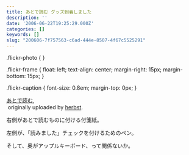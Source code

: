 ```yaml
---
title: あとで読む グッズ到着しました
description: ''
date: '2006-06-22T19:25:29.000Z'
categories: []
keywords: []
slug: "200606-7f757563-c6ad-444e-8507-4f67c5525291"
---
```

.flickr-photo { }  
  
.flickr-frame { float: left; text-align: center; margin-right: 15px; margin-bottom: 15px; }  
  
.flickr-caption { font-size: 0.8em; margin-top: 0px; }

[あとで読む](http://www.flickr.com/photos/beyondmywish/171550186/),  
 originally uploaded by [herbst](http://www.flickr.com/people/beyondmywish/).

右側があとで読むものに付ける付箋紙。  
  
左側が、「読みました」チェックを付けるためのペン。  
  
  
  
そして、奥がアップルキーボード、って関係ないか。